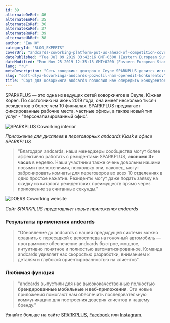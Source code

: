```yaml
---
id: 39
alternateDeRef: 46
alternateEnRef: 35
alternateEsRef: 36
alternateKoRef: 37
alternateRuRef: 39
alternateUkRef: 38
author: "Енн Ю"
categoryId: "BLOG_EXPERTS"
coverUrl: "andcards-coworking-platform-put-us-ahead-of-competition-cover.png"
datePublished: "Tue Jul 09 2019 03:42:16 GMT+0300 (Eastern European Summer Time)"
dateModified: "Mon Nov 25 2019 12:35:13 GMT+0200 (Eastern European Standard Time)"
lang: "ru"
metaDescription: "Сеть коворкинг центров в Сеуле SPARKPLUS делится историей как коворкинг приложение andcards помогло им опередить своих конкурентов по бизнесу. "
slug: "soft-dlya-kovorkinga-andcards-pozvolil-nam-operedit-konkurentov"
title: "Софт для коворкинга andcards позволил нам опередить конкурентов"
---
```


SPARKPLUS — это одна из ведущих сетей коворкингов в Сеуле, Южная Корея. По состоянию на июнь 2019 года, она имеет несколько тысяч резидентов в более чем 10 филиалах. SPARKPLUS предлагает фиксированные рабочие места, частные офисы, а также новый тип услуг - "персонализированный офис".

![SPARKPLUS Coworking interior](https://s3.ap-northeast-2.amazonaws.com/blogs.andcards.com/andcards-coworking-platform-put-us-ahead-of-competition-1.png|height=1080,width=1920)

_Приложение для дисплеев в переговорных andcards Kiosk в офисе SPARKPLUS_



> "Благодаря andcards, наши менеджеры сообщества могут более эффективно работать с резидентами SPARKPLUS, **экономя 3+ часов** в неделю. Наши участники также очень довольны нашими новыми приложениями, поскольку они, наконец, могут забронировать комнаты для переговоров во всех 10 отделениях в одно простое нажатие. Резиденты могут даже подать заявку на скидку из каталога резидентских преимуществ прямо через приложение за считанные секунды."

![DOERS Coworking website](https://s3.ap-northeast-2.amazonaws.com/blogs.andcards.com/andcards-coworking-platform-put-us-ahead-of-competition-2.png|height=1080,width=1920)

_Сайт SPARKPLUS представляет новые приложения andcards_



### Результаты применения andcards

> "Обновление до andcards с нашей предыдущей системы можно сравнить с пересадкой с велосипеда на гоночный автомобиль — программное обеспечение andcards быстрое, мощное, интуитивно понятное и полностью автоматизированное. Команда andcards удивляет нас скоростью разработки, вниманием к деталям и глубокой ориентированностью на клиентов".

### Любимая функция

> "andcards выпустили для нас высококачественные полностью **брендированные мобильные и веб-приложения**. Эти новые приложения помогают нам обеспечить последовательную коммуникацию для построения доверия клиентов к нашему бренду."

Узнайте больше на сайте [SPARKPLUS](https://sparkplus.co), [Facebook](https://www.facebook.com/sparkplusoffice) или [Instagram](https://www.instagram.com/sparkplus_official/).

